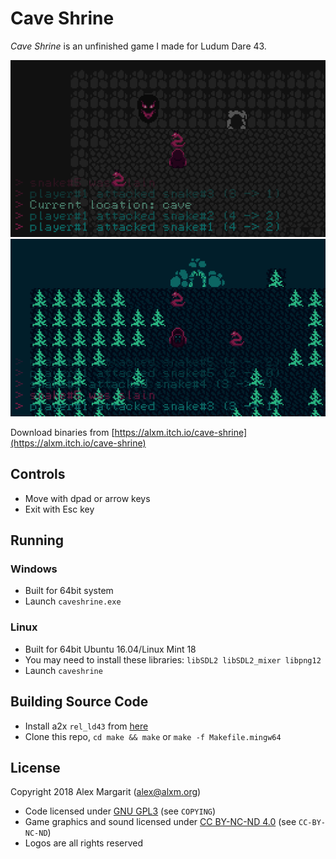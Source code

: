 # Cave Shrine

*Cave Shrine* is an unfinished game I made for Ludum Dare 43.

![Cave Shrine screenshot](./assets/screenshots/Cave-Shrine-01.png "Cave Shrine screenshot")
![Cave Shrine screenshot](./assets/screenshots/Cave-Shrine-02.png "Cave Shrine screenshot")

Download binaries from [https://alxm.itch.io/cave-shrine](https://alxm.itch.io/cave-shrine)

## Controls

* Move with dpad or arrow keys
* Exit with Esc key

## Running

### Windows

* Built for 64bit system
* Launch `caveshrine.exe`

### Linux

* Built for 64bit Ubuntu 16.04/Linux Mint 18
* You may need to install these libraries: `libSDL2 libSDL2_mixer libpng12`
* Launch `caveshrine`

## Building Source Code

* Install a2x `rel_ld43` from [here](https://github.com/alxm/a2x/tree/rel_ld43)
* Clone this repo, `cd make && make` or `make -f Makefile.mingw64`

## License

Copyright 2018 Alex Margarit (alex@alxm.org)

* Code licensed under [GNU GPL3](https://www.gnu.org/licenses/gpl.html) (see `COPYING`)
* Game graphics and sound licensed under [CC BY-NC-ND 4.0](https://creativecommons.org/licenses/by-nc-nd/4.0/) (see `CC-BY-NC-ND`)
* Logos are all rights reserved
